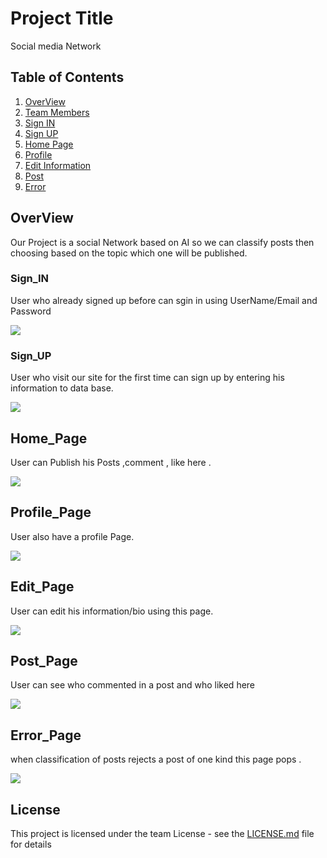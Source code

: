 # Project Title

Social media Network
## Table of Contents

1. [OverView](#overview)
2. [Team Members](#Team_Members)
3. [Sign IN](#Sign_IN)
4. [Sign UP](#Sign_UP)
5. [Home Page](#Home_Page)
6. [Profile](#Profile_Page)	
7. [Edit Information](#Edit_Page)
8. [Post](#Post_Page)
9. [Error](#Error_Page)

## OverView

Our Project is a social Network based on AI so we can classify posts then choosing based on the topic which one will be published. 


### Sign_IN 

User who already signed up before can sgin in using UserName/Email and Password 

![](./Images/Sign_In.PNG)

### Sign_UP 

User who visit our site for the first time can sign up by entering his information to data base. 

![](./Images/Sign_Up.PNG)


## Home_Page

User can Publish his Posts ,comment , like here . 

![](./Images/home_page.PNG)

## Profile_Page

User also have a profile Page. 

![](./Images/Profile.PNG)

## Edit_Page

User can edit his information/bio using this page. 

![](./Images/Edit.PNG)

## Post_Page

User can see who commented in a post and who liked here 

![](./Images/post.PNG)

## Error_Page

when classification of posts rejects a post of one kind this page pops .

![](./Images/error.PNG)

## License

This project is licensed under the team License - see the [LICENSE.md](LICENSE.md) file for details


